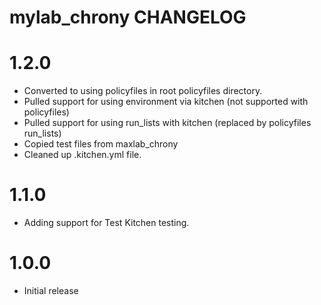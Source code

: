 # mylab_chrony CHANGELOG

# 1.2.0

* Converted to using policyfiles in root policyfiles directory.
* Pulled support for using environment via kitchen (not supported with policyfiles)
* Pulled support for using run_lists with kitchen (replaced by policyfiles run_lists)
* Copied test files from maxlab_chrony
* Cleaned up .kitchen.yml file.

# 1.1.0

* Adding support for Test Kitchen testing.

# 1.0.0

* Initial release
